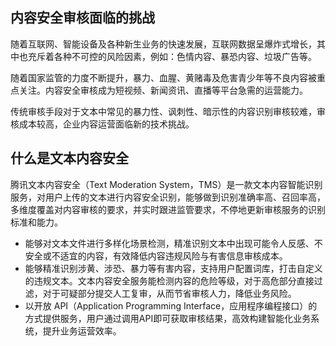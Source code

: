 ## 内容安全审核面临的挑战
随着互联网、智能设备及各种新生业务的快速发展，互联网数据呈爆炸式增长，其中也充斥着各种不可控的风险因素，例如：色情内容、暴恐内容、垃圾广告等。

随着国家监管的力度不断提升，暴力、血腥、黄赌毒及危害青少年等不良内容被重点关注。内容安全审核成为短视频、新闻资讯、直播等平台急需的运营能力。

传统审核手段对于文本中常见的暴力性、讽刺性、暗示性的内容识别审核较难，审核成本较高，企业内容运营面临新的技术挑战。


## 什么是文本内容安全
腾讯文本内容安全（Text Moderation System，TMS）是一款文本内容智能识别服务，对用户上传的文本进行内容安全识别，能够做到识别准确率高、召回率高，多维度覆盖对内容审核的要求，并实时跟进监管要求，不停地更新审核服务的识别标准和能力。
- 能够对文本文件进行多样化场景检测，精准识别文本中出现可能令人反感、不安全或不适宜的内容，有效降低内容违规风险与有害信息审核成本。
- 能够精准识别涉黄、涉恐、暴力等有害内容，支持用户配置词库，打击自定义的违规文本。文本内容安全服务能检测内容的危险等级，对于高危部分直接过滤，对于可疑部分提交人工复审，从而节省审核人力，降低业务风险。
- 以开放 API（Application Programming Interface，应用程序编程接口）的方式提供服务，用户通过调用API即可获取审核结果，高效构建智能化业务系统，提升业务运营效率。

